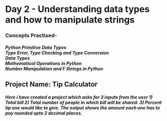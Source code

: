 <h1>Day 2 - Understanding data types and how to manipulate strings</h1>
<h3>Concepts Practised-</h3>
<h5>Python Primitive Data Types<br>
Type Error, Type Checking and Type Conversion<br>
Data Types<br>
Mathematical Operations in Python<br>
Number Manipulation and F Strings in Python</h5>

<h2>Project Name: Tip Calculator</h2>
<h5>
  Here i have created a project which asks for 3 inputs from the user
1) Total bill 
2) Total number of people in which bill will be shared.
3) Percent tip one would like to give. 
The output shows the amount each one has to pay rounded upto 2 decimal places.
</h5>

